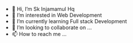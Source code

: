 - 👋 Hi, I’m Sk Injamamul Hq
- 👀 I’m interested in Web Development
- 🌱 I’m currently learning Full stack Development
- 💞️ I’m looking to collaborate on ...
- 📫 How to reach me ...

<!---
skinjamamulhq/skinjamamulhq is a ✨ special ✨ repository because its `README.md` (this file) appears on your GitHub profile.
You can click the Preview link to take a look at your changes.
--->
